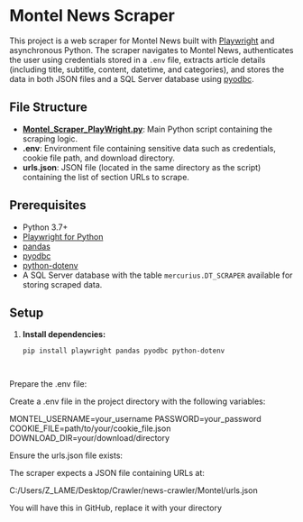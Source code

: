 # Montel News Scraper

This project is a web scraper for Montel News built with [Playwright](https://playwright.dev/python) and asynchronous Python. The scraper navigates to Montel News, authenticates the user using credentials stored in a `.env` file, extracts article details (including title, subtitle, content, datetime, and categories), and stores the data in both JSON files and a SQL Server database using [pyodbc](https://github.com/mkleehammer/pyodbc).

## File Structure

- **[Montel_Scraper_PlayWright.py](news-crawler/Montel/Montel_Scraper_PlayWright.py)**: Main Python script containing the scraping logic.
- **.env**: Environment file containing sensitive data such as credentials, cookie file path, and download directory.
- **urls.json**: JSON file (located in the same directory as the script) containing the list of section URLs to scrape.

## Prerequisites

- Python 3.7+
- [Playwright for Python](https://playwright.dev/python/docs/intro)
- [pandas](https://pandas.pydata.org/)
- [pyodbc](https://github.com/mkleehammer/pyodbc)
- [python-dotenv](https://github.com/theskumar/python-dotenv)
- A SQL Server database with the table `mercurius.DT_SCRAPER` available for storing scraped data.

## Setup

1. **Install dependencies:**

   ```sh
   pip install playwright pandas pyodbc python-dotenv




Prepare the .env file:

Create a .env file in the project directory with the following variables:


MONTEL_USERNAME=your_username
PASSWORD=your_password
COOKIE_FILE=path/to/your/cookie_file.json
DOWNLOAD_DIR=your/download/directory


Ensure the urls.json file exists:

The scraper expects a JSON file containing URLs at:

C:/Users/Z_LAME/Desktop/Crawler/news-crawler/Montel/urls.json

You will have this in GitHub, replace it with your directory

